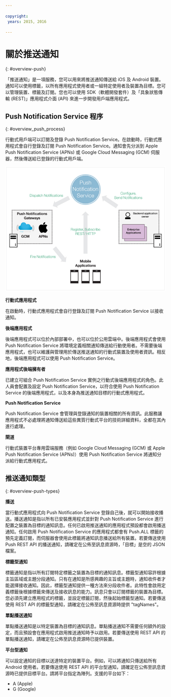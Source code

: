 ```yaml
---

copyright:
 years: 2015, 2016

---
```


# 關於推送通知
{: #overview-push}

「推送通知」是一項服務，您可以用來將推送通知傳送給 iOS 及 Android 裝置。通知可以使用標籤，以所有應用程式使用者或一組特定使用者及裝置為目標。您可以管理裝置、標籤及訂閱。您也可以使用 SDK（軟體開發套件）及「具象狀態傳輸 (REST)」應用程式介面 (API) 來進一步開發用戶端應用程式。  


## Push Notification Service 程序
{: #overview_push_process}

行動式用戶端可以訂閱及登錄 Push Notification Service。在啟動時，行動式應用程式會自行登錄及訂閱 Push Notification Service。通知會先分派到 Apple Push Notification Service (APNs) 或 Google Cloud Messaging (GCM) 伺服器，然後傳送給已登錄的行動式用戶端。

![推送概觀](images/overview.jpg)


**行動式應用程式**

在啟動時，行動式應用程式會自行登錄及訂閱 Push Notification Service 以接收通知。

**後端應用程式**

後端應用程式可以位於內部部署中，也可以位於公用雲端中。後端應用程式會使用 Push Notification Service 將環境定義相關通知傳送給行動使用者。不需要後端應用程式，也可以維護與管理用於傳送推送通知的行動式裝置及使用者資訊。相反地，後端應用程式可以使用 Push Notification Service。

**應用程式後端擁有者**

已建立可組合 Push Notification Service 實例之行動式後端應用程式的角色。此人員會配置及設定 Push Notification Service，以符合使用 Push Notification Service 的後端應用程式，以及本身為推送通知目標的行動式應用程式。

**Push Notification Service**

Push Notification Service 會管理與登錄通知的裝置相關的所有資訊。此服務讓應用程式不必處理將通知傳送給這些異質行動式平台的技術詳細資料，全都在其內進行處理。

**閘道**

行動式裝置平台專用雲端服務（例如 Google Cloud Messaging (GCM) 或 Apple Push Notification Service (APNs)）使用 Push Notification Service 將通知分派給行動式應用程式。

## 推送通知類型
{: #overview-push-types}

**播送**

當行動式應用程式向 Push Notification Service 登錄自己後，就可以開始接收播送。播送通知是指以所有已安裝應用程式並針對 Push Notification Service 進行配置之裝置為目標的通知訊息。任何已啟用推送通知的應用程式預設都會啟用播送通知。任何啟用 Push Notification Service 的應用程式都會有 Push.ALL 標籤的預先定義訂閱，而伺服器會使用此標籤將通知訊息播送給所有裝置。若要傳送使用 Push REST API 的播送通知，請確定在公佈至訊息資源時，「目標」是空的 JSON 檔案。

**標籤型通知**

標籤通知是指以所有訂閱特定標籤之裝置為目標的通知訊息。標籤型通知容許根據主旨區域或主題分段通知。只有在通知是所感興趣的主旨或主題時，通知收件者才能選擇接收通知。因此，標籤型通知提供一種方法來分段收件者。此特性會啟用定義標籤後根據標籤來傳送及接收訊息的能力。訊息只會以訂閱標籤的裝置為目標。您必須先建立應用程式的標籤，並設定標籤訂閱，然後起始標籤型通知。若要傳送使用 REST API 的標籤型通知，請確定在公佈至訊息資源時提供 "tagNames"。

**單點播送通知**

單點播送通知是以特定裝置為目標的通知訊息。單點播送通知不需要任何額外的設定，而且預設會在應用程式啟用推送通知時予以啟用。若要傳送使用 REST API 的單點播送通知，請確定在公佈至訊息資源時已提供裝置。

**平台型通知**

可以設定通知的目標以送達特定的裝置平台。例如，可以將通知只傳送給所有 Android 使用者。若要傳送使用 REST API 的平台型通知，請確定在公佈至訊息資源時已提供目標平台。請將平台指定為陣列。支援的平台如下：
* A (Apple)
* G (Google)
